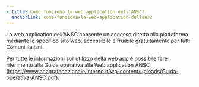 ```yaml
---
- title: Come funziona la web application dell’ANSC?
  anchorLink: come-funziona-la-web-application-dellansc
---
```


La web application dell’ANSC consente un accesso diretto alla piattaforma mediante lo specifico sito web, accessibile e fruibile gratuitamente per tutti i Comuni italiani.

Per tutte le informazioni sull’utilizzo della web app è possibile fare riferimento alla Guida operativa alla Web application ANSC (https://www.anagrafenazionale.interno.it/wp-content/uploads/Guida-operativa-ANSC.pdf).
